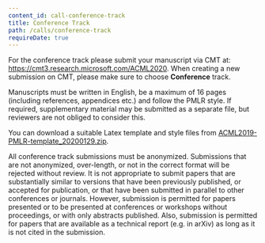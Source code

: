 ```yaml
---
content_id: call-conference-track
title: Conference Track
path: /calls/conference-track
requireDate: true
---
```



For the conference track please submit your manuscript via CMT at: https://cmt3.research.microsoft.com/ACML2020. When creating a new submission on CMT, please make sure to choose **Conference** track.

Manuscripts must be written in English, be a maximum of 16 pages (including references, appendices etc.) and follow the PMLR style. If required, supplementary material may be submitted as a separate file, but reviewers are not obliged to consider this.

You can download a suitable Latex template and style files from [ACML2019-PMLR-template_20200129.zip](pathPrefix::/files/ACML2020-PMLR-template_20200129.zip).

All conference track submissions must be anonymized. Submissions that are not anonymized, over-length, or not in the correct format will be rejected without review. It is not appropriate to submit papers that are substantially similar to versions that have been previously published, or accepted for publication, or that have been submitted in parallel to other conferences or journals. However, submission is permitted for papers presented or to be presented at conferences or workshops without proceedings, or with only abstracts published. Also, submission is permitted for papers that are available as a technical report (e.g. in arXiv) as long as it is not cited in the submission.